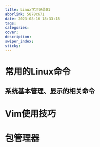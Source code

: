 ```yaml
---
title: Linux学习记录01
abbrlink: 5878c671
date: 2023-08-16 18:33:18
tags:
categories:
cover:
description:
swiper_index:
sticky:
---
```


# 常用的Linux命令

## 系统基本管理、显示的相关命令



# Vim使用技巧

# 包管理器
